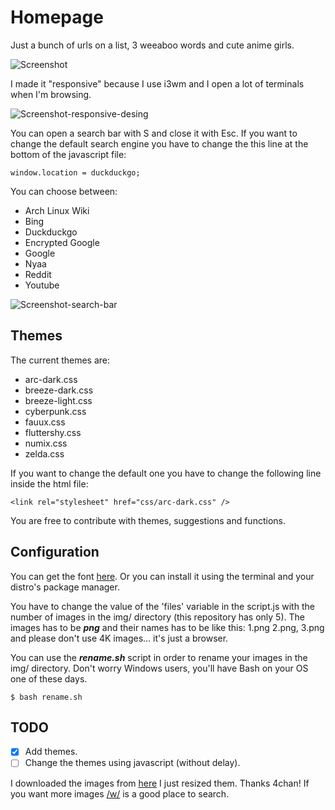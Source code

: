 # Homepage
Just a bunch of urls on a list, 3 weeaboo words and cute anime girls.

![Screenshot](https://i.imgur.com/zdoUONU.png)

I made it "responsive" because I use i3wm and I open a lot of terminals when I'm browsing.

![Screenshot-responsive-desing](https://i.imgur.com/IhmZGSR.png)

You can open a search bar with S and close it with Esc. If you want to change the default search engine you have to change the this line at the bottom of the javascript file:
```
window.location = duckduckgo;
```
You can choose between:

- Arch Linux Wiki
- Bing
- Duckduckgo
- Encrypted Google
- Google
- Nyaa
- Reddit
- Youtube

![Screenshot-search-bar](https://i.imgur.com/ZLtt31y.jpg)

## Themes
The current themes are:

- arc-dark.css
- breeze-dark.css
- breeze-light.css
- cyberpunk.css
- fauux.css
- fluttershy.css
- numix.css
- zelda.css

If you want to change the default one you have to change the following line inside the html file:
```
<link rel="stylesheet" href="css/arc-dark.css" />
```

You are free to contribute with themes, suggestions and functions.

## Configuration
You can get the font [here](http://font.ubuntu.com/). Or you can install it using the terminal and your distro's package manager.

You have to change the value of the 'files' variable in the script.js with the number of images in the img/ directory (this repository has only 5). The images has to be ***png*** and their names has to be like this: 1.png 2.png, 3.png and please don't use 4K images... it's just a browser.

You can use the ***rename.sh*** script in order to rename your images in the img/ directory. Don't worry Windows users, you'll have Bash on your OS one of these days.
```
$ bash rename.sh
```
## TODO
- [x] Add themes.
- [ ] Change the themes using javascript (without delay).

I downloaded the images from [here](https://drive.google.com/folderview?id=0B_VmbVyD4eT3N1VUbGN4Wjd5OVE) I just resized them. Thanks 4chan!
If you want more images [/w/](https://boards.4chan.org/w/) is a good place to search.
